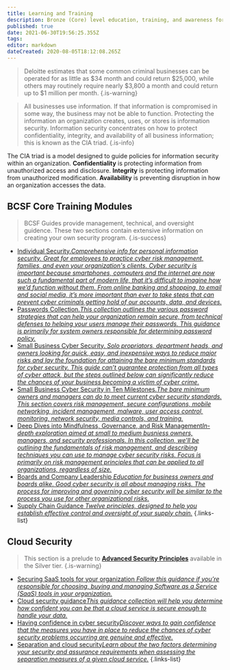 ```yaml
---
title: Learning and Training
description: Bronze (Core) level education, training, and awareness for boards, owners, managers, and IT professionals.
published: true
date: 2021-06-30T19:56:25.355Z
tags: 
editor: markdown
dateCreated: 2020-08-05T18:12:08.265Z
---
```


> Deloitte estimates that some common criminal businesses can be operated for as little as $34 month and could return $25,000, while others may routinely require nearly $3,800 a month and could return up to $1 million per month.
{.is-warning}

> All businesses use information. If that information is compromised in some way, the business may not be able to function. Protecting the information an organization creates, uses, or stores is information security. Information security concentrates on how to protect confidentiality, integrity, and availability of all business information; this is known as the CIA triad.
{.is-info}

The CIA triad is a model designed to guide policies for information security within an organization. **Confidentiality** is protecting information from unauthorized access and disclosure. **Integrity** is protecting information from unauthorized modification. **Availability** is preventing disruption in how an organization accesses the data.

## BCSF Core Training Modules

> BCSF Guides provide management, technical, and oversight guidence.  These two sections contain extensive information on creating your own security program. 
{.is-success}
 

- [Individual Security.*Comprehensive info for personal information security. Great for employees to practice cyber risk management, families, and even your organization's clients. Cyber security is important because smartphones, computers and the internet are now such a fundamental part of modern life, that it’s difficult to imagine how we’d function without them. From online banking and shopping, to email and social media, it’s more important than ever to take steps that can prevent cyber criminals getting hold of our accounts, data, and devices.*](/bronze-training/individual-cybersecurity)
- [Passwords Collection.*This collection outlines the various password strategies that can help your organization remain secure, from technical defenses to helping your users manage their passwords. This guidance is primarily for system owners responsible for determining password policy.*](/bronze-training/passwords)
- [Small Business Cyber Security. *Solo propriators, department heads, and owners looking for quick, easy, and inexpensive ways to reduce major risks and lay the foundation for attaining the bare minimum standards for cyber security. This guide can’t guarantee protection from all types of cyber attack, but the steps outlined below can significantly reduce the chances of your business becoming a victim of cyber crime.*](/bronze-training/background-simple)
- [Small Business Cyber Security in Ten Milestones.*The bare minimum owners and managers can do to meet current cyber security standards. This section covers risk management, secure configurations, mobile networking, incident management, malware, user access control, monitoring, network security, media controls, and training.*](/bronze-training/background-advanced)
- [Deep Dives into Mindfulness, Governance, and Risk Management*In-depth exploration aimed at small to medium busniess owners, managers, and security professionals.  In this collection, we'll be outlining the fundamentals of risk management, and describing techniques you can use to manage cyber security risks. Focus is primarily on risk management principles that can be applied to all organizations, regardless of size.*](/bronze-training/background-topics)
- [Boards and Company Leadership *Education for business owners and boards alike. Good cyber security is all about managing risks. The process for improving and governing cyber security will be similar to the process you use for other organizational risks.*](/bronze-training/background-boards)
- [Supply Chain Guidance *Twelve principles, designed to help you establish effective control and oversight of your supply chain.*](/bronze-training/supply-chain-security)
{.links-list}

## Cloud Security 
> This section is a prelude to **[Advanced Security Principles](/silver-training)** available in the Silver tier. 
{.is-warning}

- [Securing SaaS tools for your organization *Follow this guidance if you’re responsible for choosing, buying and managing Software as a Service (SaaS) tools in your organization.*](/bronze-training/securing-saas-tools-for-your-organization)
- [Cloud security guidance*This guidance collection will help you determine how confident you can be that a cloud service is secure enough to handle your data.*](/bronze-training/background-topics/cloud-security-1-intro)
- [Having confidence in cyber security*Discover ways to gain confidence that the measures you have in place to reduce the chances of cyber security problems occurring are genuine and effective.*](/bronze-training/background-topics/cloud-security-2-confidence)
- [Separation and cloud security*Learn about the two factors determining your security and assurance requirements when assessing the separation measures of a given cloud service.*](/bronze-training/background-topics/cloud-security-3-separation)
{.links-list}
